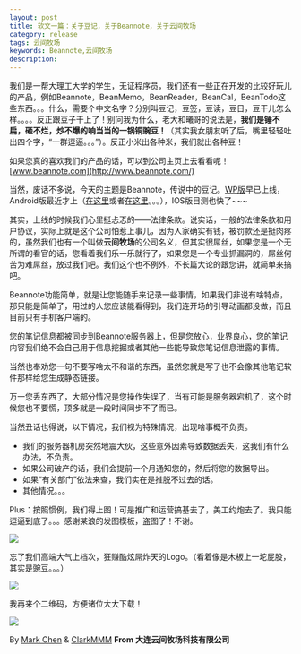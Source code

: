 ```yaml
---
layout: post
title: 软文一篇：关于豆记，关于Beannote，关于云间牧场
category: release
tags: 云间牧场
keywords: Beannote,云间牧场
description:
---
```


我们是一帮大理工大学的学生，无证程序员，我们还有一些正在开发的比较好玩儿的产品，例如Beannote，BeanMemo，BeanReader，BeanCal，BeanTodo这些东西。。。什么，需要个中文名字？分别叫豆记，豆签，豆读，豆日，豆干儿怎么样。。。。反正跟豆子干上了！别问我为什么，老大和曦哥的说法是，**我们是锤不扁，砸不烂，炒不爆的响当当的一锅铜豌豆！**（其实我女朋友听了后，嘴里轻轻吐出四个字，“一群逗逼。。。”）。反正小米出各种米，我们就出各种豆！

如果您真的喜欢我们的产品的话，可以到公司主页上去看看呢！[www.beannote.com](http://www.beannote.com/)

当然，废话不多说，今天的主题是Beannote，传说中的豆记。[WP版](http://www.windowsphone.com/zh-cn/store/app/beannote/03d348c8-bfc7-4fe7-95d0-da6c54be2111)早已上线，Android版最近才上（[在这里](http://apk.hiapk.com/html/2014/01/2261312.html)或者[在这里](http://app.xiaomi.com/detail/55014)。。。），IOS版目测也快了~~~

其实，上线的时候我们心里挺忐忑的——法律条款。说实话，一般的法律条款和用户协议，实际上就是这个公司怕惹上事儿，因为人家确实有钱，被罚款还是挺肉疼的，虽然我们也有一个叫做**云间牧场**的公司名义，但其实很屌丝，如果您是一个无所谓的看官的话，您看着我们乐一乐就行了，如果您是一个专业抓漏洞的，屌丝何苦为难屌丝，放过我们吧。我们这个也不例外，不长篇大论的跟您讲，就简单来搞吧。

Beannote功能简单，就是让您能随手来记录一些事情，如果我们非说有啥特点，那只能是简单了，用过的人您应该能看得到，我们连开场的引导动画都没做，而且目前只有手机客户端的。

您的笔记信息都被同步到Beannote服务器上，但是您放心，业界良心，您的笔记内容我们绝不会自己用于信息挖掘或者其他一些能导致您笔记信息泄露的事情。

当然也奉劝您一句不要写啥太不和谐的东西，虽然您就是写了也不会像其他笔记软件那样给您生成静态链接。

万一您丢东西了，大部分情况是您操作失误了，当有可能是服务器宕机了，这个时候您也不要慌，顶多就是一段时间同步不了而已。

当然丑话也得说，以下情况，我们视为特殊情况，出现啥事概不负责。

- 我们的服务器机房突然地震大伙，这些意外因素导致数据丢失，这我们有什么办法，不负责。
- 如果公司破产的话，我们会提前一个月通知您的，然后将您的数据导出。
- 如果“有关部门”依法来查，我们实在是推脱不过去的话。
- 其他情况。。。

Plus：按照惯例，我们得上图！可是推广和运营搞基去了，美工约炮去了。我只能逗逼到底了。。。感谢某浪的发图模板，盗图了！不谢。

![](http://mc-tuchuang.qiniudn.com/bnbeannote.jpg)

忘了我们高端大气上档次，狂赚酷炫屌炸天的Logo。（看着像是木板上一坨屁股，其实是豌豆。。。）

![](http://mc-tuchuang.qiniudn.com/bnbeannote_icon.png)

我再来个二维码，方便诸位大大下载！

![](http://mc-tuchuang.qiniudn.com/bnerweima.png)

By [Mark Chen](http://weibo.com/markchentl) & [ClarkMMM](http://weibo.com/clarkchencoolguy) **From 大连云间牧场科技有限公司**

